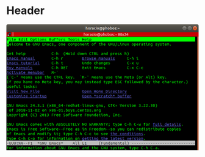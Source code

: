 <!-- TITLE: Install -->
<!-- SUBTITLE: A quick summary of Install -->

# Header
![Emacs](/uploads/emacs/emacs.png "Emacs")
